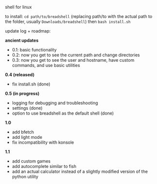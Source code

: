 shell for linux

to install:
`cd path/to/breadshell` (replacing path/to with the actual path to the folder, usually `Downloads/breadshell`)
then `bash install.sh`

update log + roadmap:

**ancient updates**

- 0.1: basic functionality
- 0.2: now you get to see the current path and change directories
- 0.3: now you get to see the user and hostname, have custom commands, and use basic utilities

**0.4 (released)**

- fix install.sh (done)

**0.5 (in progress)**

- logging for debugging and troubleshooting
- settings (done)
- option to use breadshell as the default shell (done)

**1.0**

- add bfetch
- add light mode
- fix incompatibility with konsole

**1.1**

- add custom games
- add autocomplete similar to fish
- add an actual calculator instead of a slightly modified version of the python utility
